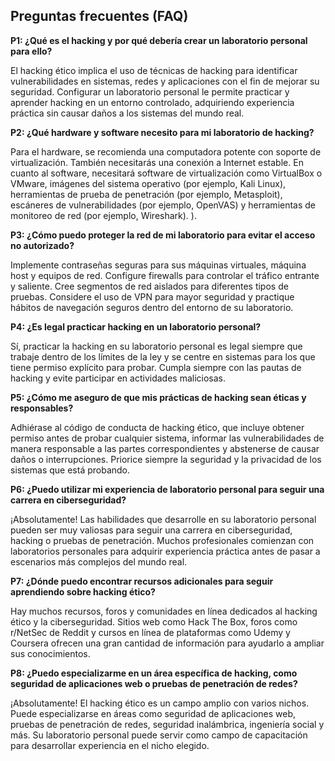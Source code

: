 ## Preguntas frecuentes (FAQ)

**P1: ¿Qué es el hacking y por qué debería crear un laboratorio personal para ello?**

El hacking ético implica el uso de técnicas de hacking para identificar vulnerabilidades en sistemas, redes y aplicaciones con el fin de mejorar su seguridad. Configurar un laboratorio personal le permite practicar y aprender hacking en un entorno controlado, adquiriendo experiencia práctica sin causar daños a los sistemas del mundo real.

**P2: ¿Qué hardware y software necesito para mi laboratorio de hacking?**

Para el hardware, se recomienda una computadora potente con soporte de virtualización. También necesitarás una conexión a Internet estable. En cuanto al software, necesitará software de virtualización como VirtualBox o VMware, imágenes del sistema operativo (por ejemplo, Kali Linux), herramientas de prueba de penetración (por ejemplo, Metasploit), escáneres de vulnerabilidades (por ejemplo, OpenVAS) y herramientas de monitoreo de red (por ejemplo, Wireshark). ).

**P3: ¿Cómo puedo proteger la red de mi laboratorio para evitar el acceso no autorizado?**

Implemente contraseñas seguras para sus máquinas virtuales, máquina host y equipos de red. Configure firewalls para controlar el tráfico entrante y saliente. Cree segmentos de red aislados para diferentes tipos de pruebas. Considere el uso de VPN para mayor seguridad y practique hábitos de navegación seguros dentro del entorno de su laboratorio.

**P4: ¿Es legal practicar hacking en un laboratorio personal?**

Sí, practicar la hacking en su laboratorio personal es legal siempre que trabaje dentro de los límites de la ley y se centre en sistemas para los que tiene permiso explícito para probar. Cumpla siempre con las pautas de hacking y evite participar en actividades maliciosas.

**P5: ¿Cómo me aseguro de que mis prácticas de hacking sean éticas y responsables?**

Adhiérase al código de conducta de hacking ético, que incluye obtener permiso antes de probar cualquier sistema, informar las vulnerabilidades de manera responsable a las partes correspondientes y abstenerse de causar daños o interrupciones. Priorice siempre la seguridad y la privacidad de los sistemas que está probando.

**P6: ¿Puedo utilizar mi experiencia de laboratorio personal para seguir una carrera en ciberseguridad?**

¡Absolutamente! Las habilidades que desarrolle en su laboratorio personal pueden ser muy valiosas para seguir una carrera en ciberseguridad, hacking o pruebas de penetración. Muchos profesionales comienzan con laboratorios personales para adquirir experiencia práctica antes de pasar a escenarios más complejos del mundo real.

**P7: ¿Dónde puedo encontrar recursos adicionales para seguir aprendiendo sobre hacking ético?**

Hay muchos recursos, foros y comunidades en línea dedicados al hacking ético y la ciberseguridad. Sitios web como Hack The Box, foros como r/NetSec de Reddit y cursos en línea de plataformas como Udemy y Coursera ofrecen una gran cantidad de información para ayudarlo a ampliar sus conocimientos.

**P8: ¿Puedo especializarme en un área específica de hacking, como seguridad de aplicaciones web o pruebas de penetración de redes?**

¡Absolutamente! El hacking ético es un campo amplio con varios nichos. Puede especializarse en áreas como seguridad de aplicaciones web, pruebas de penetración de redes, seguridad inalámbrica, ingeniería social y más. Su laboratorio personal puede servir como campo de capacitación para desarrollar experiencia en el nicho elegido.